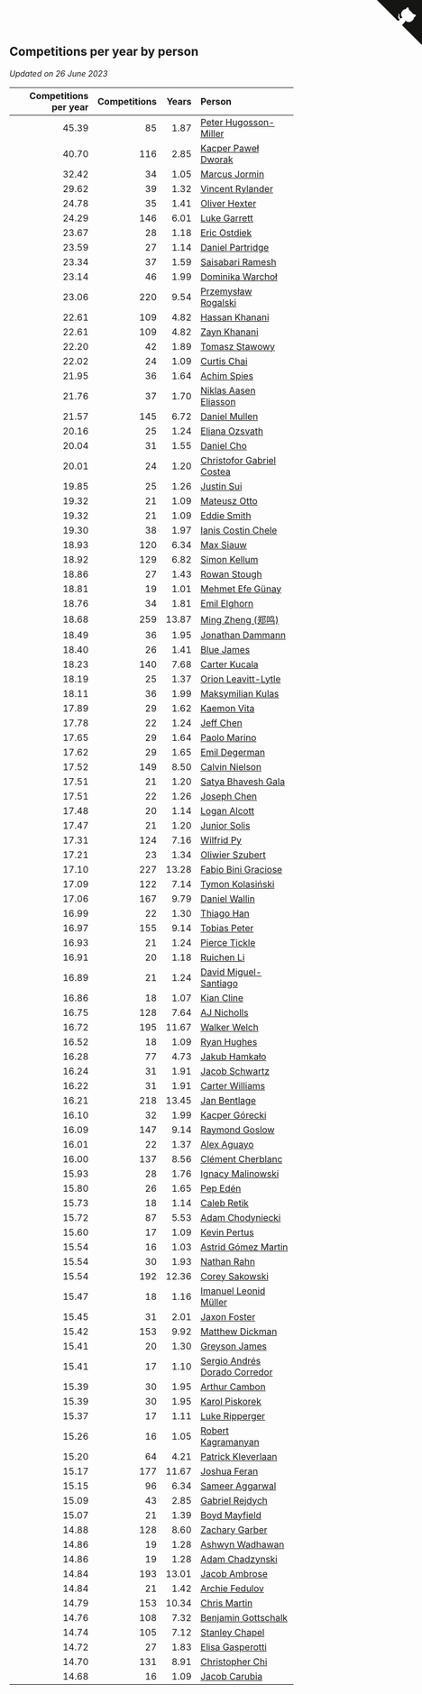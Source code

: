 ## Competitions per year by person

*Updated on 26 June 2023*

| Competitions per year | Competitions | Years | Person |
| ---: | ---: | ---: | :--- |
| 45.39 | 85 | 1.87 | [Peter Hugosson-Miller](https://www.worldcubeassociation.org/persons/2021HUGO01) |
| 40.70 | 116 | 2.85 | [Kacper Paweł Dworak](https://www.worldcubeassociation.org/persons/2020DWOR01) |
| 32.42 | 34 | 1.05 | [Marcus Jormin](https://www.worldcubeassociation.org/persons/2022JORM01) |
| 29.62 | 39 | 1.32 | [Vincent Rylander](https://www.worldcubeassociation.org/persons/2022RYLA01) |
| 24.78 | 35 | 1.41 | [Oliver Hexter](https://www.worldcubeassociation.org/persons/2022HEXT01) |
| 24.29 | 146 | 6.01 | [Luke Garrett](https://www.worldcubeassociation.org/persons/2017GARR05) |
| 23.67 | 28 | 1.18 | [Eric Ostdiek](https://www.worldcubeassociation.org/persons/2022OSTD01) |
| 23.59 | 27 | 1.14 | [Daniel Partridge](https://www.worldcubeassociation.org/persons/2022PART02) |
| 23.34 | 37 | 1.59 | [Saisabari Ramesh](https://www.worldcubeassociation.org/persons/2021RAME01) |
| 23.14 | 46 | 1.99 | [Dominika Warchoł](https://www.worldcubeassociation.org/persons/2021WARC01) |
| 23.06 | 220 | 9.54 | [Przemysław Rogalski](https://www.worldcubeassociation.org/persons/2013ROGA02) |
| 22.61 | 109 | 4.82 | [Hassan Khanani](https://www.worldcubeassociation.org/persons/2018KHAN26) |
| 22.61 | 109 | 4.82 | [Zayn Khanani](https://www.worldcubeassociation.org/persons/2018KHAN28) |
| 22.20 | 42 | 1.89 | [Tomasz Stawowy](https://www.worldcubeassociation.org/persons/2021STAW01) |
| 22.02 | 24 | 1.09 | [Curtis Chai](https://www.worldcubeassociation.org/persons/2022CHAI02) |
| 21.95 | 36 | 1.64 | [Achim Spies](https://www.worldcubeassociation.org/persons/2021SPIE01) |
| 21.76 | 37 | 1.70 | [Niklas Aasen Eliasson](https://www.worldcubeassociation.org/persons/2021ELIA01) |
| 21.57 | 145 | 6.72 | [Daniel Mullen](https://www.worldcubeassociation.org/persons/2016MULL04) |
| 20.16 | 25 | 1.24 | [Eliana Ozsvath](https://www.worldcubeassociation.org/persons/2022OZSV01) |
| 20.04 | 31 | 1.55 | [Daniel Cho](https://www.worldcubeassociation.org/persons/2021CHOD01) |
| 20.01 | 24 | 1.20 | [Christofor Gabriel Costea](https://www.worldcubeassociation.org/persons/2022COST03) |
| 19.85 | 25 | 1.26 | [Justin Sui](https://www.worldcubeassociation.org/persons/2022SUIJ01) |
| 19.32 | 21 | 1.09 | [Mateusz Otto](https://www.worldcubeassociation.org/persons/2022OTTO01) |
| 19.32 | 21 | 1.09 | [Eddie Smith](https://www.worldcubeassociation.org/persons/2022SMIT20) |
| 19.30 | 38 | 1.97 | [Ianis Costin Chele](https://www.worldcubeassociation.org/persons/2021CHEL01) |
| 18.93 | 120 | 6.34 | [Max Siauw](https://www.worldcubeassociation.org/persons/2017SIAU02) |
| 18.92 | 129 | 6.82 | [Simon Kellum](https://www.worldcubeassociation.org/persons/2016KELL12) |
| 18.86 | 27 | 1.43 | [Rowan Stough](https://www.worldcubeassociation.org/persons/2022STOU01) |
| 18.81 | 19 | 1.01 | [Mehmet Efe Günay](https://www.worldcubeassociation.org/persons/2022GUNA05) |
| 18.76 | 34 | 1.81 | [Emil Elghorn](https://www.worldcubeassociation.org/persons/2021ELGH01) |
| 18.68 | 259 | 13.87 | [Ming Zheng (郑鸣)](https://www.worldcubeassociation.org/persons/2009ZHEN11) |
| 18.49 | 36 | 1.95 | [Jonathan Dammann](https://www.worldcubeassociation.org/persons/2021DAMM01) |
| 18.40 | 26 | 1.41 | [Blue James](https://www.worldcubeassociation.org/persons/2022JAME01) |
| 18.23 | 140 | 7.68 | [Carter Kucala](https://www.worldcubeassociation.org/persons/2015KUCA01) |
| 18.19 | 25 | 1.37 | [Orion Leavitt-Lytle](https://www.worldcubeassociation.org/persons/2022LEAV01) |
| 18.11 | 36 | 1.99 | [Maksymilian Kulas](https://www.worldcubeassociation.org/persons/2021KULA02) |
| 17.89 | 29 | 1.62 | [Kaemon Vita](https://www.worldcubeassociation.org/persons/2021VITA01) |
| 17.78 | 22 | 1.24 | [Jeff Chen](https://www.worldcubeassociation.org/persons/2022CHEN19) |
| 17.65 | 29 | 1.64 | [Paolo Marino](https://www.worldcubeassociation.org/persons/2021MARI04) |
| 17.62 | 29 | 1.65 | [Emil Degerman](https://www.worldcubeassociation.org/persons/2021DEGE01) |
| 17.52 | 149 | 8.50 | [Calvin Nielson](https://www.worldcubeassociation.org/persons/2014NIEL03) |
| 17.51 | 21 | 1.20 | [Satya Bhavesh Gala](https://www.worldcubeassociation.org/persons/2022GALA03) |
| 17.51 | 22 | 1.26 | [Joseph Chen](https://www.worldcubeassociation.org/persons/2022CHEN16) |
| 17.48 | 20 | 1.14 | [Logan Alcott](https://www.worldcubeassociation.org/persons/2022ALCO02) |
| 17.47 | 21 | 1.20 | [Junior Solis](https://www.worldcubeassociation.org/persons/2022SOLI03) |
| 17.31 | 124 | 7.16 | [Wilfrid Py](https://www.worldcubeassociation.org/persons/2016PYWI01) |
| 17.21 | 23 | 1.34 | [Oliwier Szubert](https://www.worldcubeassociation.org/persons/2022SZUB01) |
| 17.10 | 227 | 13.28 | [Fabio Bini Graciose](https://www.worldcubeassociation.org/persons/2010GRAC02) |
| 17.09 | 122 | 7.14 | [Tymon Kolasiński](https://www.worldcubeassociation.org/persons/2016KOLA02) |
| 17.06 | 167 | 9.79 | [Daniel Wallin](https://www.worldcubeassociation.org/persons/2013WALL03) |
| 16.99 | 22 | 1.30 | [Thiago Han](https://www.worldcubeassociation.org/persons/2022HANT01) |
| 16.97 | 155 | 9.14 | [Tobias Peter](https://www.worldcubeassociation.org/persons/2014PETE03) |
| 16.93 | 21 | 1.24 | [Pierce Tickle](https://www.worldcubeassociation.org/persons/2022TICK01) |
| 16.91 | 20 | 1.18 | [Ruichen Li](https://www.worldcubeassociation.org/persons/2022LIRU02) |
| 16.89 | 21 | 1.24 | [David Miguel-Santiago](https://www.worldcubeassociation.org/persons/2022MIGU02) |
| 16.86 | 18 | 1.07 | [Kian Cline](https://www.worldcubeassociation.org/persons/2022CLIN01) |
| 16.75 | 128 | 7.64 | [AJ Nicholls](https://www.worldcubeassociation.org/persons/2015NICH04) |
| 16.72 | 195 | 11.67 | [Walker Welch](https://www.worldcubeassociation.org/persons/2011WELC01) |
| 16.52 | 18 | 1.09 | [Ryan Hughes](https://www.worldcubeassociation.org/persons/2022HUGH04) |
| 16.28 | 77 | 4.73 | [Jakub Hamkało](https://www.worldcubeassociation.org/persons/2018HAMK01) |
| 16.24 | 31 | 1.91 | [Jacob Schwartz](https://www.worldcubeassociation.org/persons/2021SCHW01) |
| 16.22 | 31 | 1.91 | [Carter Williams](https://www.worldcubeassociation.org/persons/2021WILL06) |
| 16.21 | 218 | 13.45 | [Jan Bentlage](https://www.worldcubeassociation.org/persons/2010BENT01) |
| 16.10 | 32 | 1.99 | [Kacper Górecki](https://www.worldcubeassociation.org/persons/2021GORE01) |
| 16.09 | 147 | 9.14 | [Raymond Goslow](https://www.worldcubeassociation.org/persons/2014GOSL01) |
| 16.01 | 22 | 1.37 | [Alex Aguayo](https://www.worldcubeassociation.org/persons/2022AGUA01) |
| 16.00 | 137 | 8.56 | [Clément Cherblanc](https://www.worldcubeassociation.org/persons/2014CHER05) |
| 15.93 | 28 | 1.76 | [Ignacy Malinowski](https://www.worldcubeassociation.org/persons/2021MALI02) |
| 15.80 | 26 | 1.65 | [Pep Edén](https://www.worldcubeassociation.org/persons/2021EDEN01) |
| 15.73 | 18 | 1.14 | [Caleb Retik](https://www.worldcubeassociation.org/persons/2022RETI01) |
| 15.72 | 87 | 5.53 | [Adam Chodyniecki](https://www.worldcubeassociation.org/persons/2017CHOD02) |
| 15.60 | 17 | 1.09 | [Kevin Pertus](https://www.worldcubeassociation.org/persons/2022PERT01) |
| 15.54 | 16 | 1.03 | [Astrid Gómez Martin](https://www.worldcubeassociation.org/persons/2022MART26) |
| 15.54 | 30 | 1.93 | [Nathan Rahn](https://www.worldcubeassociation.org/persons/2021RAHN01) |
| 15.54 | 192 | 12.36 | [Corey Sakowski](https://www.worldcubeassociation.org/persons/2011SAKO01) |
| 15.47 | 18 | 1.16 | [Imanuel Leonid Müller](https://www.worldcubeassociation.org/persons/2022MULL02) |
| 15.45 | 31 | 2.01 | [Jaxon Foster](https://www.worldcubeassociation.org/persons/2021FOST01) |
| 15.42 | 153 | 9.92 | [Matthew Dickman](https://www.worldcubeassociation.org/persons/2013DICK01) |
| 15.41 | 20 | 1.30 | [Greyson James](https://www.worldcubeassociation.org/persons/2022JAME02) |
| 15.41 | 17 | 1.10 | [Sergio Andrés Dorado Corredor](https://www.worldcubeassociation.org/persons/2022CORR05) |
| 15.39 | 30 | 1.95 | [Arthur Cambon](https://www.worldcubeassociation.org/persons/2021CAMB01) |
| 15.39 | 30 | 1.95 | [Karol Piskorek](https://www.worldcubeassociation.org/persons/2021PISK01) |
| 15.37 | 17 | 1.11 | [Luke Ripperger](https://www.worldcubeassociation.org/persons/2022RIPP01) |
| 15.26 | 16 | 1.05 | [Robert Kagramanyan](https://www.worldcubeassociation.org/persons/2022KAGR01) |
| 15.20 | 64 | 4.21 | [Patrick Kleverlaan](https://www.worldcubeassociation.org/persons/2019KLEV01) |
| 15.17 | 177 | 11.67 | [Joshua Feran](https://www.worldcubeassociation.org/persons/2011FERA01) |
| 15.15 | 96 | 6.34 | [Sameer Aggarwal](https://www.worldcubeassociation.org/persons/2017AGGA01) |
| 15.09 | 43 | 2.85 | [Gabriel Rejdych](https://www.worldcubeassociation.org/persons/2020REJD01) |
| 15.07 | 21 | 1.39 | [Boyd Mayfield](https://www.worldcubeassociation.org/persons/2022MAYF01) |
| 14.88 | 128 | 8.60 | [Zachary Garber](https://www.worldcubeassociation.org/persons/2014GARB01) |
| 14.86 | 19 | 1.28 | [Ashwyn Wadhawan](https://www.worldcubeassociation.org/persons/2022WADH02) |
| 14.86 | 19 | 1.28 | [Adam Chadzynski](https://www.worldcubeassociation.org/persons/2022CHAD02) |
| 14.84 | 193 | 13.01 | [Jacob Ambrose](https://www.worldcubeassociation.org/persons/2010AMBR01) |
| 14.84 | 21 | 1.42 | [Archie Fedulov](https://www.worldcubeassociation.org/persons/2022FEDU01) |
| 14.79 | 153 | 10.34 | [Chris Martin](https://www.worldcubeassociation.org/persons/2013MART03) |
| 14.76 | 108 | 7.32 | [Benjamin Gottschalk](https://www.worldcubeassociation.org/persons/2016GOTT01) |
| 14.74 | 105 | 7.12 | [Stanley Chapel](https://www.worldcubeassociation.org/persons/2016CHAP04) |
| 14.72 | 27 | 1.83 | [Elisa Gasperotti](https://www.worldcubeassociation.org/persons/2021GASP01) |
| 14.70 | 131 | 8.91 | [Christopher Chi](https://www.worldcubeassociation.org/persons/2014CHIC01) |
| 14.68 | 16 | 1.09 | [Jacob Carubia](https://www.worldcubeassociation.org/persons/2022CARU02) |


<a href="https://github.com/jonatanklosko/wca_statistics" class="github-corner" aria-label="View source on Github"><svg width="80" height="80" viewBox="0 0 250 250" style="fill:#151513; color:#fff; position: absolute; top: 0; border: 0; right: 0;" aria-hidden="true"><path d="M0,0 L115,115 L130,115 L142,142 L250,250 L250,0 Z"></path><path d="M128.3,109.0 C113.8,99.7 119.0,89.6 119.0,89.6 C122.0,82.7 120.5,78.6 120.5,78.6 C119.2,72.0 123.4,76.3 123.4,76.3 C127.3,80.9 125.5,87.3 125.5,87.3 C122.9,97.6 130.6,101.9 134.4,103.2" fill="currentColor" style="transform-origin: 130px 106px;" class="octo-arm"></path><path d="M115.0,115.0 C114.9,115.1 118.7,116.5 119.8,115.4 L133.7,101.6 C136.9,99.2 139.9,98.4 142.2,98.6 C133.8,88.0 127.5,74.4 143.8,58.0 C148.5,53.4 154.0,51.2 159.7,51.0 C160.3,49.4 163.2,43.6 171.4,40.1 C171.4,40.1 176.1,42.5 178.8,56.2 C183.1,58.6 187.2,61.8 190.9,65.4 C194.5,69.0 197.7,73.2 200.1,77.6 C213.8,80.2 216.3,84.9 216.3,84.9 C212.7,93.1 206.9,96.0 205.4,96.6 C205.1,102.4 203.0,107.8 198.3,112.5 C181.9,128.9 168.3,122.5 157.7,114.1 C157.9,116.9 156.7,120.9 152.7,124.9 L141.0,136.5 C139.8,137.7 141.6,141.9 141.8,141.8 Z" fill="currentColor" class="octo-body"></path></svg></a><style>.github-corner:hover .octo-arm{animation:octocat-wave 560ms ease-in-out}@keyframes octocat-wave{0%,100%{transform:rotate(0)}20%,60%{transform:rotate(-25deg)}40%,80%{transform:rotate(10deg)}}@media (max-width:500px){.github-corner:hover .octo-arm{animation:none}.github-corner .octo-arm{animation:octocat-wave 560ms ease-in-out}}</style>

